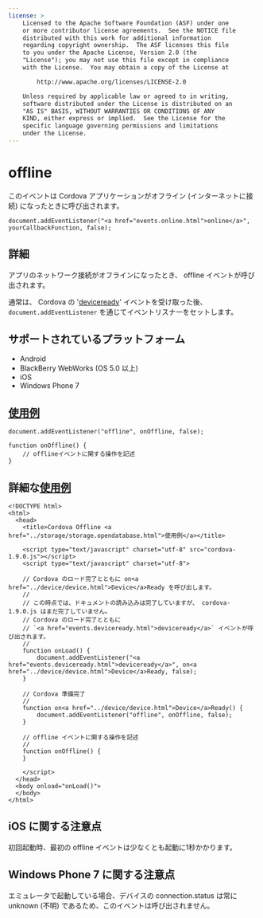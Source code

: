 ```yaml
---
license: >
    Licensed to the Apache Software Foundation (ASF) under one
    or more contributor license agreements.  See the NOTICE file
    distributed with this work for additional information
    regarding copyright ownership.  The ASF licenses this file
    to you under the Apache License, Version 2.0 (the
    "License"); you may not use this file except in compliance
    with the License.  You may obtain a copy of the License at

        http://www.apache.org/licenses/LICENSE-2.0

    Unless required by applicable law or agreed to in writing,
    software distributed under the License is distributed on an
    "AS IS" BASIS, WITHOUT WARRANTIES OR CONDITIONS OF ANY
    KIND, either express or implied.  See the License for the
    specific language governing permissions and limitations
    under the License.
---
```


offline
===========

このイベントは Cordova アプリケーションがオフライン (インターネットに接続) になったときに呼び出されます。

    document.addEventListener("<a href="events.online.html">online</a>", yourCallbackFunction, false);

詳細
-------

アプリのネットワーク接続がオフラインになったとき、 offline イベントが呼び出されます。

通常は、 Cordova の '<a href="events.deviceready.html">deviceready</a>' イベントを受け取った後、 `document.addEventListener` を通じてイベントリスナーをセットします。

サポートされているプラットフォーム
-------------------

- Android
- BlackBerry WebWorks (OS 5.0 以上)
- iOS
- Windows Phone 7

<a href="../storage/storage.opendatabase.html">使用例</a>
-------------

    document.addEventListener("offline", onOffline, false);

    function onOffline() {
        // offlineイベントに関する操作を記述
    }

詳細な<a href="../storage/storage.opendatabase.html">使用例</a>
------------

    <!DOCTYPE html>
    <html>
      <head>
        <title>Cordova Offline <a href="../storage/storage.opendatabase.html">使用例</a></title>

        <script type="text/javascript" charset="utf-8" src="cordova-1.9.0.js"></script>
        <script type="text/javascript" charset="utf-8">

        // Cordova のロード完了とともに on<a href="../device/device.html">Device</a>Ready を呼び出します。
        //
        // この時点では、ドキュメントの読み込みは完了していますが、 cordova-1.9.0.js はまだ完了していません。
        // Cordova のロード完了とともに
        // `<a href="events.deviceready.html">deviceready</a>` イベントが呼び出されます。
        //
        function onLoad() {
            document.addEventListener("<a href="events.deviceready.html">deviceready</a>", on<a href="../device/device.html">Device</a>Ready, false);
        }

        // Cordova 準備完了
        //
        function on<a href="../device/device.html">Device</a>Ready() {
            document.addEventListener("offline", onOffline, false);
        }

        // offline イベントに関する操作を記述
        //
        function onOffline() {
        }

        </script>
      </head>
      <body onload="onLoad()">
      </body>
    </html>

iOS に関する注意点
--------------------------
初回起動時、最初の offline イベントは少なくとも起動に1秒かかります。

Windows Phone 7 に関する注意点
--------------------------
エミュレータで起動している場合、デバイスの connection.status は常に unknown (不明) であるため、このイベントは呼び出されません。
